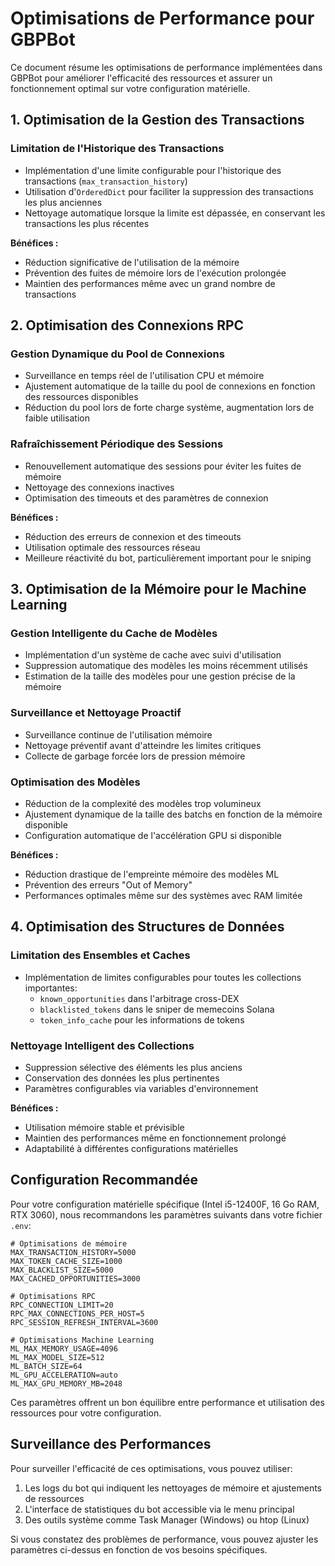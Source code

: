 # Optimisations de Performance pour GBPBot

Ce document résume les optimisations de performance implémentées dans GBPBot pour améliorer l'efficacité des ressources et assurer un fonctionnement optimal sur votre configuration matérielle.

## 1. Optimisation de la Gestion des Transactions

### Limitation de l'Historique des Transactions
- Implémentation d'une limite configurable pour l'historique des transactions (`max_transaction_history`)
- Utilisation d'`OrderedDict` pour faciliter la suppression des transactions les plus anciennes
- Nettoyage automatique lorsque la limite est dépassée, en conservant les transactions les plus récentes

**Bénéfices :**
- Réduction significative de l'utilisation de la mémoire
- Prévention des fuites de mémoire lors de l'exécution prolongée
- Maintien des performances même avec un grand nombre de transactions

## 2. Optimisation des Connexions RPC

### Gestion Dynamique du Pool de Connexions
- Surveillance en temps réel de l'utilisation CPU et mémoire
- Ajustement automatique de la taille du pool de connexions en fonction des ressources disponibles
- Réduction du pool lors de forte charge système, augmentation lors de faible utilisation

### Rafraîchissement Périodique des Sessions
- Renouvellement automatique des sessions pour éviter les fuites de mémoire
- Nettoyage des connexions inactives
- Optimisation des timeouts et des paramètres de connexion

**Bénéfices :**
- Réduction des erreurs de connexion et des timeouts
- Utilisation optimale des ressources réseau
- Meilleure réactivité du bot, particulièrement important pour le sniping

## 3. Optimisation de la Mémoire pour le Machine Learning

### Gestion Intelligente du Cache de Modèles
- Implémentation d'un système de cache avec suivi d'utilisation
- Suppression automatique des modèles les moins récemment utilisés
- Estimation de la taille des modèles pour une gestion précise de la mémoire

### Surveillance et Nettoyage Proactif
- Surveillance continue de l'utilisation mémoire
- Nettoyage préventif avant d'atteindre les limites critiques
- Collecte de garbage forcée lors de pression mémoire

### Optimisation des Modèles
- Réduction de la complexité des modèles trop volumineux
- Ajustement dynamique de la taille des batchs en fonction de la mémoire disponible
- Configuration automatique de l'accélération GPU si disponible

**Bénéfices :**
- Réduction drastique de l'empreinte mémoire des modèles ML
- Prévention des erreurs "Out of Memory"
- Performances optimales même sur des systèmes avec RAM limitée

## 4. Optimisation des Structures de Données

### Limitation des Ensembles et Caches
- Implémentation de limites configurables pour toutes les collections importantes:
  - `known_opportunities` dans l'arbitrage cross-DEX
  - `blacklisted_tokens` dans le sniper de memecoins Solana
  - `token_info_cache` pour les informations de tokens

### Nettoyage Intelligent des Collections
- Suppression sélective des éléments les plus anciens
- Conservation des données les plus pertinentes
- Paramètres configurables via variables d'environnement

**Bénéfices :**
- Utilisation mémoire stable et prévisible
- Maintien des performances même en fonctionnement prolongé
- Adaptabilité à différentes configurations matérielles

## Configuration Recommandée

Pour votre configuration matérielle spécifique (Intel i5-12400F, 16 Go RAM, RTX 3060), nous recommandons les paramètres suivants dans votre fichier `.env`:

```
# Optimisations de mémoire
MAX_TRANSACTION_HISTORY=5000
MAX_TOKEN_CACHE_SIZE=1000
MAX_BLACKLIST_SIZE=5000
MAX_CACHED_OPPORTUNITIES=3000

# Optimisations RPC
RPC_CONNECTION_LIMIT=20
RPC_MAX_CONNECTIONS_PER_HOST=5
RPC_SESSION_REFRESH_INTERVAL=3600

# Optimisations Machine Learning
ML_MAX_MEMORY_USAGE=4096
ML_MAX_MODEL_SIZE=512
ML_BATCH_SIZE=64
ML_GPU_ACCELERATION=auto
ML_MAX_GPU_MEMORY_MB=2048
```

Ces paramètres offrent un bon équilibre entre performance et utilisation des ressources pour votre configuration.

## Surveillance des Performances

Pour surveiller l'efficacité de ces optimisations, vous pouvez utiliser:

1. Les logs du bot qui indiquent les nettoyages de mémoire et ajustements de ressources
2. L'interface de statistiques du bot accessible via le menu principal
3. Des outils système comme Task Manager (Windows) ou htop (Linux)

Si vous constatez des problèmes de performance, vous pouvez ajuster les paramètres ci-dessus en fonction de vos besoins spécifiques. 